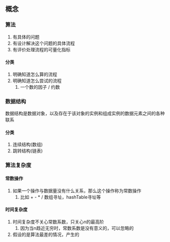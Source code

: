 ## 概念

### 算法

1. 有具体的问题
2. 有设计解决这个问题的具体流程
3. 有评价处理流程的可量化指标

#### 分类

1. 明确知道怎么算的流程
2. 明确知道怎么尝试的流程
    1. 一个数的因子 / 约数

### 数据结构

数据结构是数据对象，以及存在于该对象的实例和组成实例的数据元素之间的各种联系

#### 分类

1. 连续结构(数组)
2. 跳转结构(链表)

### 算法复杂度

#### 常数操作

1. 如果一个操作与数据量没有什么关系，那么这个操作称为常数操作
    1. 比如 + - * / 数组寻址，hashTable寻址等

#### 时间复杂度

1. 时间复杂度不关心常数系数，只关心n的最高阶
    1. 因为当n趋近无穷时，常数系数是没有意义的，可以忽略的
2. 假设的是算法最差的情况，产生的